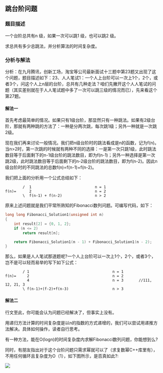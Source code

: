 ## 跳台阶问题


### 题目描述
一个台阶总共有n 级，如果一次可以跳1 级，也可以跳2 级。

求总共有多少总跳法，并分析算法的时间复杂度。


### 分析与解法
分析：在九月腾讯，创新工场，淘宝等公司最新面试十三题中第23题又出现了这个问题，题目描述如下：23、人人笔试1：一个人上台阶可以一次上1个，2个，或者3个，问这个人上n层的台阶，总共有几种走法？咱们先撇开这个人人笔试的问题（其实差别就在于人人笔试题中多了一次可以跳三级的情况而已），先来看这个第27题。

#### 解法一
首先考虑最简单的情况。如果只有1级台阶，那显然只有一种跳法。如果有2级台阶，那就有两种跳的方法了：一种是分两次跳，每次跳1级；另外一种就是一次跳2级。

现在我们再来讨论一般情况。我们把n级台阶时的跳法看成是n的函数，记为f(n)。当n>2时，第一次跳的时候就有两种不同的选择：一是第一次只跳1级，此时跳法数目等于后面剩下的n-1级台阶的跳法数目，即为f(n-1)；另外一种选择是第一次跳2级，此时跳法数目等于后面剩下的n-2级台阶的跳法数目，即为f(n-2)。因此n级台阶时的不同跳法的总数f(n)=f(n-1)+f(n-2)。


我们把上面的分析用一个公式总结如下：
```
        /  1                             n = 1
f(n)=      2                             n = 2
        \  f(n-1) + f(n-2)               n > 2
```

原来上述问题就是我们平常所熟知的Fibonacci数列问题。可编写代码，如下：

```cpp
long long Fibonacci_Solution1(unsigned int n)
{
    int result[2] = {0, 1, 2};
    if (n <= 2)
        return result[n];

    return Fibonacci_Solution1(n - 1) + Fibonacci_Solution1(n - 2);
}
```

那么，如果是人人笔试那道题呢?一个人上台阶可以一次上1个，2个，或者3个，岂不是可以轻而易举的写下如下公式：
```
        / 1                                      n = 1
f(n)=     2                                      n = 2
          4                                      n = 3       //111, 12, 21, 3
        \ f(n-1)+(f-2)+f(n-3)                    n > 3
```

#### 解法二

行文至此，你可能会认为问题已经解决了，但事实上没有。

用递归方法计算的时间复杂度是以n的指数的方式递增的，我们可以尝试用递推方法解决。具体如何操作，读者自行思考。

有一种方法，能在O(logn)的时间复杂度内求解Fibonacci数列问题，你能想到么?

同时，有朋友指出对于这个台阶问题只需求幂就可以了（求复数幂C++库里有），不用任何循环且复杂度为O（1），如下图所示，是否真如此?:

![](../images/16~20/17.1.gif)
